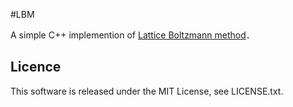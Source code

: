 #LBM

A simple C++  implemention of [Lattice Boltzmann method](http://en.wikipedia.org/wiki/Lattice_Boltzmann_methods)．


## Licence
This software is released under the MIT License, see LICENSE.txt.